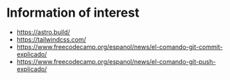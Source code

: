 # Information of interest
 - https://astro.build/
 - https://tailwindcss.com/
 - https://www.freecodecamp.org/espanol/news/el-comando-git-commit-explicado/
 - https://www.freecodecamp.org/espanol/news/el-comando-git-push-explicado/